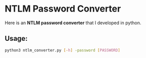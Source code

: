 # NTLM Password Converter
Here is an **NTLM password converter** that I developed in python.
## Usage:
```bash
python3 ntlm_converter.py [-h] -password [PASSWORD]
```
